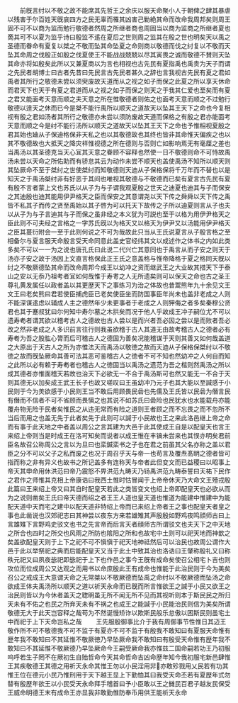 <!-- { "loadSidebar": true } -->
　　前旣言纣以不敬之故不能席其先哲王之余庆以服天命聚小人于朝俾之肆其暴虐以残害于尔百姓天旣哀四方之民无辜而罹其凶害己勦絶其命而改命我周邦矣则周王固不可不以商为监而勉行敬德者然周之所继者商也周固当以商为监商之所继者夏也啇其可不以夏为监乎诗曰殷监不逺在夏后之世则周之监其在殷之世也明矣天以禹之圣德而眷命有夏复以桀之不敬而坠其命坠夏之命则商以敬德而伐之纣复以不敬而天坠其命周之伐殷正如殷之伐夏使王不能战战兢兢以尽其寅畏之诚而敬德不賛则天坠其命亦将如殷矣此所以又兼夏商以为言也相视也古先民有夏指禹也禹贵为天子而谓之先民者胡博士曰古者先昔曰先民言古先民者甚久之辞也言我视古先民有夏之君如禹者其所行之敬德未尝以须臾废故天道而从之视之如子而保之此夏之所以享天休命而君天下也天于有夏之君道而从之视之如子而保之则天之于我其仁爱也至矣而有夏之君又能面考天意而顺之夫天意之所在惟敬德者则佑之也面考天意而顺之不过勉行敬德以逹天之休而已今是桀不能行禹所以顺天之道故天以坠其王天下之命也今复相视有殷之君如汤者其所行之敬德亦未尝以须防废故天道而保格之有殷之君亦能面考天意而顺之今是纣不能行汤所以顺天之道故天以坠其王天下之命也予惟相视夏殷之君其始也廸从子保迪格保非天私之也以其敬德故也其终也皆非其命惟天偏疾之也以其不敬德故也大抵天之降灾祥惟视德之所在德则与否则亡如影响焉无有毫厘之差也当禹汤以其圣德克当天心冝其天意之眷顾不容释也然使一日不敬德则命不可恃故禹汤未尝以天命之所佑助而有骄怠其云为动作未尝不顺天也盖使禹汤不知所以顺天则其坠厥命不至于桀纣之世使桀纣而知敬德则天迪从子保格保将千万年而不替也以是知天之于禹汤桀纣非有好恶于其间也唯视其敬德与不敬德而已矣有夏言古先民有夏有殷不言者蒙上文也苏氏以从子为与子谓我观夏殷之世天之迪夏也迪其与子而保安之其迪殷也迪其能用伊尹格天之臣而保安之其意谓尧以天下传之舜舜以天下传之禹皆不私其子而传之贤至禹始以其子啓为可以托天下故传之子所以迪夏则言从子也夫以从子为与子言迪其与子而保之虽非经之本义犹为可説也至于以格为用伊尹格天之臣此则不可夫经之言格之一字苏氏旣以为格天又以格天为伊尹又以汤能用伊尹格天之臣其蔓衍附会一至于此则何说之不可为哉故此只当从王氏说夏言从子殷言格之至相备尔与夏言服天命殷言受天命同意此盖史官经纬其文以成述作之体书之内如此类多矣不可以一一为之说也唐孔氏曰此说二代兴亡其意同也于禹言从而子安之则天于汤亦子安之故于汤因上文直言格保此正王氏之意盖格与惟帝降格于夏之格同天旣以纣之不敬厥德坠其命而改命周邦今成王以幼冲之资而继武王之大业故其措天下于泰山之安以无忝乃祖考者冝如何哉惟于寿耉之人无所遗矣则可以保天之命也古之圣王尊礼黄发属任以政者盖以其更歴天下之事练习为治之体故也昔鬻熊年九十余见文王文王曰老矣熊曰君若使臣捕虎臣已老矣使臣坐而防国事臣年尚未也盖非老成之人则不能深谋逺虑以辅成人主之德然年少未更事者于老成之人则狎侮之者多矣秦穆公贤君也其于蹇叔犹曰尔何知中寿尔墓之木拱矣而况于他人乎故成王冲子嗣位尤不可以遗寿耇者谓其欲以稽考古人之德故也古人尝以是而兴者吾必因之尝以是而败者吾必改之然非老成之人多识前言往行则我虽欲稽于古人其道无由故考稽古人之德者必有寿耇为吾之股肱心膂而后可稽古人之德固为善矣况能稽谋于天则其善又如何哉盖道之大原出于天古人之所为亦惟法天而禹汤以敬徳之故而天迪从子保格保桀纣以不敬徳之故而旣坠厥命其善可法其恶可鉴稽古人之徳者不可不知也然幼冲之人何自而知之此所以必有赖于寿耇者也稽古人之徳固当以禹汤之遗范为吾之楷则然禹汤之所以成其德者亦惟面稽天若故也治天下必欲无一不合于禹汤斯可也然又能无一不合于天则其德无以加矣成王武王长子也故又嗟叹曰王虽幼冲乃元子也其大能以至諴感于小民则于今为羙欲感于小民则王当不敢后用顾畏民碞也先儒及王氏皆以民碞为僭言民有僭而不信者不可不省顾而畏愼之也其说不如苏氏曰碞险也民犹水也水能载舟亦能覆舟物无险于民者矣惟民之从违无常而有险之道则王者顾之而不忘畏之而不忽所不当后而用之也盖无先于此者矣先于此则可以諴于小民故也王之来此洛邑继上帝之命而有事于此天地之中者盖以周公之言其建为大邑于此其使成王自是以配皇天也言王来绍上帝则当是时成王在洛可知矣而说者以成王惟在丰镐未尝来也其悮亦明矣君前臣名故召公称周公之言以为旦曰也栾鍼栾书之子也在君之前虽其父名亦称之盖以君臣之分不可以父子之私而废之也况于周召乎天与帝一也苟言及覆焘髙眀之德者皆可指而称之非有异义也故书之所记盖多有连称天与帝者此但变文而已益稷曰以昭事上帝天其申命用休洪范曰帝乃震怒不畀洪范九畴天乃钖禹洪范九畴泰誓曰天祐下民作之君作之师惟其克相上帝康诰曰我西土惟时怙冒闻于上帝帝休天乃大命文王殪戎殷此篇曰王来绍上帝又曰其自时配皇天若此之类皆变文也绍上帝即配皇天也必欲从而为之说则凿矣王氏曰帝天德而绍之者王王人道也皇天道也惟道为能建中惟建中为能配天道中天而宅之建中以配天道非特绍上帝而已来绍上帝者王之事也配皇天者皇之事也此凿说也汉郊祀志曰其神尝以夜东方来若雄雉其声殷殷如野鸡夜鸣顔师古曰上言雄雉下言野鸡史驳文也书之先言帝而后言天者顔师古所谓驳文也夫天下之中天地之所合也四时之所交也风雨之所防也隂阳之所和也故宅中土则可以祀天地而神歆之矣盖欲配皇天则于上下之祀不可不愼愼于祀天地神祗然后可以治民也故周公谓作大邑于此以举祭祀之典而后能配皇天又当于此土中致其治也洛诰曰王肈称殷礼又曰称秩元祀又曰夙夜毖祀即毖祀于上下也作邑之事今王旣有成命矣使召公相宅卜吉也则攻位而位成周公又达观之而用书以命庶殷此王有成命也惟能于此治民则于今为美矣召公之戒成王大意谓天命之无常桀以不敬厥德而坠禹之命纣以不敬厥德而坠汤之命欲成王体夫禹汤所以顺天之道以祈天永命而已旣而所言惟欲王之諴于小民又欲王之治民则皆以为今休者盖天之聦眀虽无所不闻无所不见而其视听则本于斯民民之所归天未有不佑之也民之所弃天未有不祸之也成王之能諴于小民能治民则信为美矣所谓敬德无大于此天岂容释之哉苟为不然诞慢矫诈以欺斯民般乐怠傲以困斯民则虽宅土中而祀于上下天命岂私之哉
　　王先服殷御事比介于我有周御事节性惟日其迈王敬作所不可不敬德我不可不监于有夏亦不可不监于有殷我不敢知曰有夏服天命惟有歴年我不敢知曰不其延惟不敬厥徳乃早坠厥命我不敢知曰有殷受天命惟有歴年我不敢知曰不其延惟不敬厥德乃早坠厥命今王嗣受厥命我亦惟兹二国命嗣若功王乃初服呜呼若生子罔不在厥初生自贻哲命今天其命哲命吉凶命歴年知今我初服宅新邑肆惟王其疾敬德王其德之用祈天永命其惟王勿以小民淫用非亦敢殄戮用乂民若有功其惟王位在德元小民乃惟刑用于天下越王显上下勤恤其曰我受天命丕若有夏歴年式勿替有殷歴年欲王以小民受天永命拜手稽首曰予小臣敢以王之雠民百君子越友民保受王威命眀德王末有成命王亦显我非敢勤惟防奉币用供王能祈天永命
